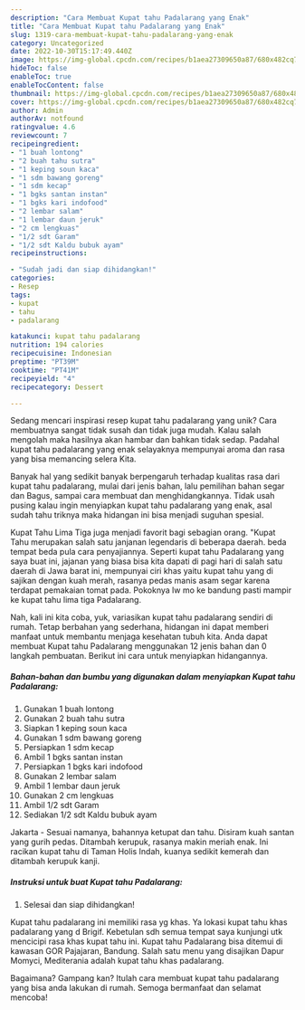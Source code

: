 ```yaml
---
description: "Cara Membuat Kupat tahu Padalarang yang Enak"
title: "Cara Membuat Kupat tahu Padalarang yang Enak"
slug: 1319-cara-membuat-kupat-tahu-padalarang-yang-enak
category: Uncategorized
date: 2022-10-30T15:17:49.440Z
image: https://img-global.cpcdn.com/recipes/b1aea27309650a87/680x482cq70/kupat-tahu-padalarang-foto-resep-utama.jpg
hideToc: false
enableToc: true
enableTocContent: false
thumbnail: https://img-global.cpcdn.com/recipes/b1aea27309650a87/680x482cq70/kupat-tahu-padalarang-foto-resep-utama.jpg
cover: https://img-global.cpcdn.com/recipes/b1aea27309650a87/680x482cq70/kupat-tahu-padalarang-foto-resep-utama.jpg
author: Admin
authorAv: notfound
ratingvalue: 4.6
reviewcount: 7
recipeingredient:
- "1 buah lontong"
- "2 buah tahu sutra"
- "1 keping soun kaca"
- "1 sdm bawang goreng"
- "1 sdm kecap"
- "1 bgks santan instan"
- "1 bgks kari indofood"
- "2 lembar salam"
- "1 lembar daun jeruk"
- "2 cm lengkuas"
- "1/2 sdt Garam"
- "1/2 sdt Kaldu bubuk ayam"
recipeinstructions:

- "Sudah jadi dan siap dihidangkan!"
categories:
- Resep
tags:
- kupat
- tahu
- padalarang

katakunci: kupat tahu padalarang 
nutrition: 194 calories
recipecuisine: Indonesian
preptime: "PT39M"
cooktime: "PT41M"
recipeyield: "4"
recipecategory: Dessert

---
```





Sedang mencari inspirasi resep kupat tahu padalarang yang unik? Cara membuatnya sangat tidak susah dan tidak juga mudah. Kalau salah mengolah maka hasilnya akan hambar dan bahkan tidak sedap. Padahal kupat tahu padalarang yang enak selayaknya mempunyai aroma dan rasa yang bisa memancing selera Kita.





Banyak hal yang sedikit banyak berpengaruh terhadap kualitas rasa dari kupat tahu padalarang, mulai dari jenis bahan, lalu pemilihan bahan segar dan Bagus, sampai cara membuat dan menghidangkannya. Tidak usah pusing kalau ingin menyiapkan kupat tahu padalarang yang enak,      asal sudah tahu triknya maka hidangan ini bisa menjadi suguhan spesial.














Kupat Tahu Lima Tiga juga menjadi favorit bagi sebagian orang. &#34;Kupat Tahu merupakan salah satu janjanan legendaris di beberapa daerah. beda tempat beda pula cara penyajiannya. Seperti kupat tahu Padalarang yang saya buat ini, jajanan yang biasa bisa kita dapati di pagi hari di salah satu daerah di Jawa barat ini, mempunyai ciri khas yaitu kupat tahu yang di sajikan dengan kuah merah, rasanya pedas manis asam segar karena terdapat pemakaian tomat pada. Pokoknya lw mo ke bandung pasti mampir ke kupat tahu lima tiga Padalarang.






Nah, kali ini kita coba, yuk, variasikan kupat tahu padalarang sendiri di rumah. Tetap berbahan yang sederhana, hidangan ini dapat memberi manfaat untuk membantu menjaga kesehatan tubuh kita. Anda dapat membuat Kupat tahu Padalarang menggunakan 12 jenis bahan dan 0 langkah pembuatan. Berikut ini cara untuk menyiapkan hidangannya.

<!--inarticleads1-->

##### Bahan-bahan dan bumbu yang digunakan dalam menyiapkan Kupat tahu Padalarang:

1. Gunakan 1 buah lontong
1. Gunakan 2 buah tahu sutra
1. Siapkan 1 keping soun kaca
1. Gunakan 1 sdm bawang goreng
1. Persiapkan 1 sdm kecap
1. Ambil 1 bgks santan instan
1. Persiapkan 1 bgks kari indofood
1. Gunakan 2 lembar salam
1. Ambil 1 lembar daun jeruk
1. Gunakan 2 cm lengkuas
1. Ambil 1/2 sdt Garam
1. Sediakan 1/2 sdt Kaldu bubuk ayam


Jakarta - Sesuai namanya, bahannya ketupat dan tahu. Disiram kuah santan yang gurih pedas. Ditambah kerupuk, rasanya makin meriah enak. Ini racikan kupat tahu di Taman Holis Indah, kuanya sedikit kemerah dan ditambah kerupuk kanji. 

<!--inarticleads2-->

##### Instruksi untuk buat Kupat tahu Padalarang:


1. Selesai dan siap dihidangkan!

Kupat tahu padalarang ini memiliki rasa yg khas. Ya lokasi kupat tahu khas padalarang yang d Brigif. Kebetulan sdh semua tempat saya kunjungi utk mencicipi rasa khas kupat tahu ini. Kupat tahu Padalarang bisa ditemui di kawasan GOR Pajajaran, Bandung. Salah satu menu yang disajikan Dapur Momyci, Mediterania adalah kupat tahu khas padalarang. 

Bagaimana? Gampang kan? Itulah cara membuat kupat tahu padalarang yang bisa anda lakukan di rumah. Semoga bermanfaat dan selamat mencoba!
